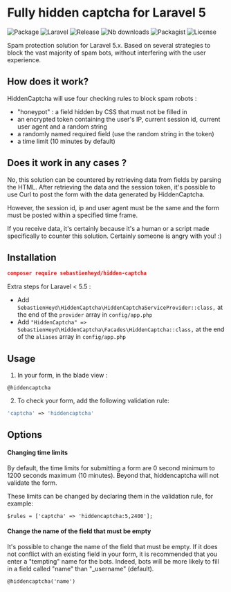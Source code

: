 # Fully hidden captcha for Laravel 5

![Package](https://img.shields.io/badge/Package-sebastienheyd%2Fhidden--captcha-yellowgreen.svg)
![Laravel](https://img.shields.io/badge/For-Laravel%205.x-yellow.svg)
![Release](https://img.shields.io/github/release/sebastienheyd/hidden-captcha.svg)
![Nb downloads](https://img.shields.io/packagist/dt/sebastienheyd/hidden-captcha.svg)
![Packagist](https://img.shields.io/packagist/v/sebastienheyd/hidden-captcha.svg)
![License](https://img.shields.io/github/license/sebastienheyd/hidden-captcha.svg)

Spam protection solution for Laravel 5.x. Based on several strategies to block the vast majority of spam bots, without 
interfering with the user experience.

## How does it work?

HiddenCaptcha will use four checking rules to block spam robots :

- "honeypot" : a field hidden by CSS that must not be filled in
- an encrypted token containing the user's IP, current session id, current user agent and a random string
- a randomly named required field (use the random string in the token)
- a time limit (10 minutes by default)

## Does it work in any cases ?

No, this solution can be countered by retrieving data from fields by parsing the HTML. After retrieving the data and the 
session token, it's possible to use Curl to post the form with the data generated by HiddenCaptcha.

However, the session id, ip and user agent must be the same and the form must be posted within a specified time frame.

If you receive data, it's certainly because it's a human or a script made specifically to counter this solution. 
Certainly someone is angry with you! :)

## Installation

```json
composer require sebastienheyd/hidden-captcha
```

Extra steps for Laravel < 5.5 :

- Add `SebastienHeyd\HiddenCaptcha\HiddenCaptchaServiceProvider::class,` at the end of the `provider` array in 
`config/app.php`
- Add `"HiddenCaptcha" => SebastienHeyd\HiddenCaptcha\Facades\HiddenCaptcha::class,` at the end of the `aliases` array 
in `config/app.php`

## Usage

1. In your form, in the blade view :

```
@hiddencaptcha
```


2. To check your form, add the following validation rule:
```php
'captcha' => 'hiddencaptcha'
```

## Options

#### Changing time limits

By default, the time limits for submitting a form are 0 second minimum to 1200 seconds maximum (10 minutes). Beyond 
that, hiddencaptcha will not validate the form.

These limits can be changed by declaring them in the validation rule, for example:

`$rules = ['captcha' => 'hiddencaptcha:5,2400'];`

#### Change the name of the field that must be empty

It's possible to change the name of the field that must be empty. If it does not conflict with an existing field in 
your form, it is recommended that you enter a "tempting" name for the bots. Indeed, bots will be more likely to fill in 
a field called "name" than "_username" (default).

```html
@hiddencaptcha('name')
```